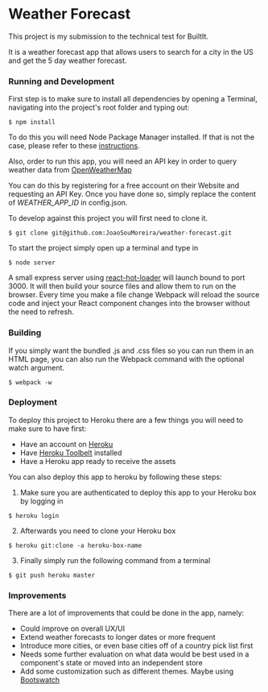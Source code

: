 # Weather Forecast

This project is my submission to the technical test for BuiltIt.

It is a weather forecast app that allows users to search for a city in the US and get the 5 day weather forecast.

### Running and Development

First step is to make sure to install all dependencies by opening a Terminal, navigating into the project's root folder and typing out:

```
$ npm install
```

To do this you will need Node Package Manager installed. If that is not the case, please refer to these [instructions](https://docs.npmjs.com/getting-started/installing-node).

Also, order to run this app, you will need an API key in order to query weather data from [OpenWeatherMap](http://openweathermap.org/)

You can do this by registering for a free account on their Website and requesting an API Key. Once you have done so, simply replace the content of *WEATHER_APP_ID* in config.json.


To develop against this project you will first need to clone it.

```
$ git clone git@github.com:JoaoSouMoreira/weather-forecast.git
```

To start the project simply open up a terminal and type in

```
$ node server
```

A small express server using [react-hot-loader](https://github.com/gaearon/react-hot-loader) will launch bound to port 3000. It will then build your source files and allow them to run on the browser. Every time you make a file change Webpack will reload the source code and inject your React component changes into the browser without the need to refresh.

### Building

If you simply want the bundled .js and .css files so you can run them in an HTML page, you can also run the Webpack command with the optional watch argument.

```
$ webpack -w
```

### Deployment

To deploy this project to Heroku there are a few things you will need to make sure to have first:

* Have an account on [Heroku](https://heroku.com/)
* Have [Heroku Toolbelt](https://toolbelt.heroku.com/) installed
* Have a Heroku app ready to receive the assets

You can also deploy this app to heroku by following these steps:

1. Make sure you are authenticated to deploy this app to your Heroku box by logging in

```
$ heroku login
```

2. Afterwards you need to clone your Heroku box

```
$ heroku git:clone -a heroku-box-name
```

3. Finally simply run the following command from a terminal

```
$ git push heroku master
```


### Improvements

There are a lot of improvements that could be done in the app, namely:

* Could improve on overall UX/UI
* Extend weather forecasts to longer dates or more frequent
* Introduce more cities, or even base cities off of a country pick list first
* Needs some further evaluation on what data would be best used in a component's state or moved into an independent store
* Add some customization such as different themes. Maybe using [Bootswatch](https://bootswatch.com/)
